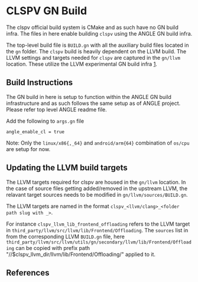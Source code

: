 # CLSPV GN Build

The clspv official build system is CMake and as such have no GN build infra. The
files in here enable building `clspv` using the ANGLE GN build infra.

The top-level build file is `BUILD.gn` with all the auxiliary build files
located in the `gn` folder. The `clspv` build is heavily dependent on the LLVM
build. The LLVM settings and targets needed for `clspv` are captured in the
`gn/llvm` location. These utilize the LLVM experimental GN build infra [1].

## Build Instructions

The GN build in here is setup to function within the ANGLE GN build
infrastructure and as such follows the same setup as of ANGLE project. Please
refer top level ANGLE readme file.

Add the following to `args.gn` file

```
angle_enable_cl = true
```

Note: Only the `linux/x86{,_64}` and `android/arm{64}` combination of `os/cpu`
are setup for now.

## Updating the LLVM build targets

The LLVM targets required for clspv are housed in the `gn/llvm` location. In the
case of source files getting added/removed in the upstream LLVM, the relavant
target sources needs to be modified in `gn/llvm/sources/BUILD.gn`.

The LLVM targets are named in the format `clspv_<llvm/clang>_<folder path
slug with _>`.

For instance `clspv_llvm_lib_frontend_offloading` refers to the LLVM
target in `third_party/llvm/src/llvm/lib/Frontend/Offloading`. The `sources`
list in from the corresponding LLVM `BUILD.gn` file, here
`third_party/llvm/src/llvm/utils/gn/secondary/llvm/lib/Frontend/Offloading` can
be copied with prefix path "//$clspv_llvm_dir/llvm/lib/Frontend/Offloading/"
applied to it.

## References

[1]: https://github.com/llvm/llvm-project/blob/main/llvm/utils/gn/README.rst
